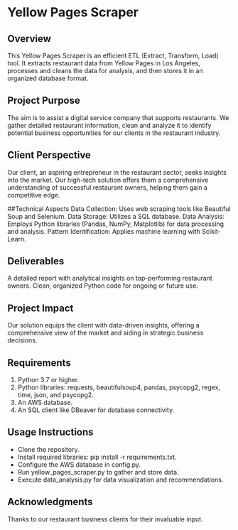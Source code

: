 # Yellow Pages Scraper
## Overview
This Yellow Pages Scraper is an efficient ETL (Extract, Transform, Load) tool. It extracts restaurant data from Yellow Pages in Los Angeles, processes and cleans the data for analysis, and then stores it in an organized database format.

## Project Purpose
The aim is to assist a digital service company that supports restaurants. We gather detailed restaurant information, clean and analyze it to identify potential business opportunities for our clients in the restaurant industry.

## Client Perspective
Our client, an aspiring entrepreneur in the restaurant sector, seeks insights into the market. Our high-tech solution offers them a comprehensive understanding of successful restaurant owners, helping them gain a competitive edge.

##Technical Aspects
Data Collection: Uses web scraping tools like Beautiful Soup and Selenium.
Data Storage: Utilizes a SQL database.
Data Analysis: Employs Python libraries (Pandas, NumPy, Matplotlib) for data processing and analysis.
Pattern Identification: Applies machine learning with Scikit-Learn.

## Deliverables
A detailed report with analytical insights on top-performing restaurant owners.
Clean, organized Python code for ongoing or future use.

## Project Impact
Our solution equips the client with data-driven insights, offering a comprehensive view of the market and aiding in strategic business decisions.

## Requirements
1. Python 3.7 or higher.
2. Python libraries: requests, beautifulsoup4, pandas, psycopg2, regex, time, json, and psycopg2.
3. An AWS database.
4. An SQL client like DBeaver for database connectivity.

## Usage Instructions
- Clone the repository.
- Install required libraries: pip install -r requirements.txt.
- Configure the AWS database in config.py.
- Run yellow_pages_scraper.py to gather and store data.
- Execute data_analysis.py for data visualization and recommendations.

## Acknowledgments
Thanks to our restaurant business clients for their invaluable input.

